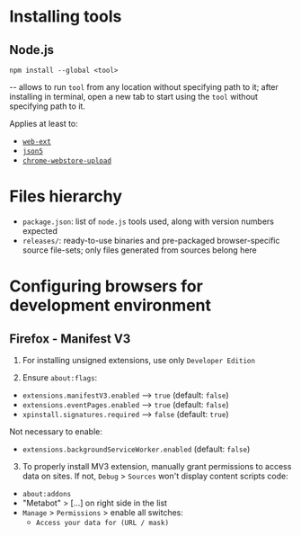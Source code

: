# Installing tools

## Node.js

`npm install --global <tool>`

-- allows to run `tool` from any location without specifying path to it; after installing in terminal, open a new tab to start using the `tool` without specifying path to it.

Applies at least to:
- [`web-ext`](https://extensionworkshop.com/documentation/develop/getting-started-with-web-ext/#installation-section)
- [`json5`](https://json5.org/)
- [`chrome-webstore-upload`](https://github.com/fregante/chrome-webstore-upload-cli)


# Files hierarchy
- `package.json`: list of `node.js` tools used, along with version numbers expected
- `releases/`: ready-to-use binaries and pre-packaged browser-specific source file-sets; only files generated from sources belong here


# Configuring browsers for development environment

## Firefox - Manifest V3

1. For installing unsigned extensions, use only `Developer Edition`

2. Ensure `about:flags`:
  - `extensions.manifestV3.enabled` --> `true` (default: `false`)
  - `extensions.eventPages.enabled` --> `true` (default: `false`)
  - `xpinstall.signatures.required` --> `false` (default: `true`)
  
Not necessary to enable:
  
  - `extensions.backgroundServiceWorker.enabled` (default: `false`)


3. To properly install MV3 extension, manually grant permissions to access data on sites. If not, `Debug` > `Sources` won't display content scripts code:
  - `about:addons`
  - "Metabot" > [...] on right side in the list
  - `Manage` > `Permissions` > enable all switches:
    - `Access your data for (URL / mask)`

